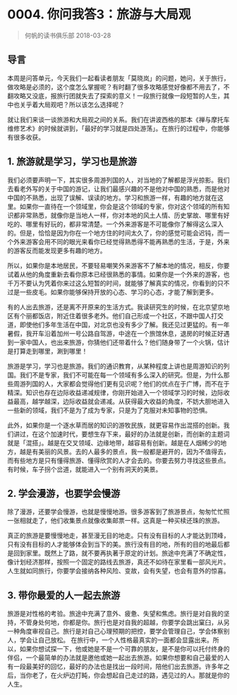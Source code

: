 # 0004. 你问我答3：旅游与大局观
> 何帆的读书俱乐部
2018-03-28

## 导言

本周是问答单元，今天我们一起看读者朋友「莫晓岚」的问题，她问，关于旅行，做攻略是必须的，这个度怎么掌握呢？有时翻了很多攻略感觉好像都不用去了，不翻攻略又没底，报旅行团就失去了探索的意义！一段旅行就像一段短暂的人生，其中也关乎着大局观吧？所以该怎么选择呢？

就让我们来谈一谈旅游和大局观之间的关系。我们在讲波西格的那本《禅与摩托车维修艺术》的时候就讲到，「最好的学习就是四处游荡」。在旅行的过程中，你能够有很多收获。

## 1. 旅游就是学习，学习也是旅游
我们必须要声明一下，其实很多周游列国的人，对当地的了解都是浮光掠影。我们去看老外写的关于中国的游记，让我们最感兴趣的不是他对中国的熟悉，而是他对中国的不熟悉，出现了误解、误读的地方。学习和旅游一样，有趣的地方就在这里。如果你一直待在一个领域里，你会是这个领域的专家，你对这个领域的所有知识都非常熟悉，就像你是当地人一样，你对本地的风土人情、历史掌故、哪里有好吃的、哪里有好玩的，都非常清楚。一个外来游客是不可能像你了解得这么深入的。但是，恰恰是因为你在一个地方住的时间太久了，你的感觉可能会迟钝，而一个外来游客会用不同的眼光来看你已经觉得熟悉得不能再熟悉的生活，于是，外来的游客反而能发现更多有趣的地方。

所以，如果你是本地居民，不要轻易嘲笑外来游客不了解本地的情况，相反，你要试着从他的角度重新去看你原本已经很熟悉的事情。如果你是一个外来的游客，也千万不要认为凭着你来过这么短暂的时间，就能够了解真实的情况，你看到的只不过是一些皮毛。如果你能够保持开放的心态、学习的心态，才能了解到更多。

有的人出去旅游，还是离不开原来的生活方式。我读研究生的时候，在北京望京地区有个丽都饭店，附近住着很多老外。他们自己形成一个社区，不跟中国人打交道，即使他们多年生活在中国，对北京也没有多少了解。我还见过更猛的。有一年暑假，我开车沿着加州一号公路自驾游，中途在一个旅馆休息，退房的时候正好遇到一家中国人，也出来旅游，你猜他们还带着什么？他们随身带了一个火锅，估计是打算走到哪里，涮到哪里！

旅游是学习，学习也是旅游。我们的通识教育，从某种程度上讲也是周游知识的列国。我们不是专家，我们不可能在每一个领域有多么深入的研究。但是，为什么那些周游列国的人，大家都会觉得他们更有见识呢？他们的优点在于广博，而不在于精深。知识也存在边际收益递减规律，你刚开始进入一个领域学习的时候，边际收益最高，越学越深，边际收益就会递减。从获得最大收益的角度，不妨大胆地进入一些新的领域，我们不是为了成为专家，只是为了克服对未知事物的恐惧。

此外，如果你是一个逐水草而居的知识的游牧民族，就更容易作出混搭的创新。我们讲过，在这个加速时代，要想生存下来，最好的办法就是创新，而创新的主题词就是「混搭」。越是在交叉领域、边缘地带，越容易有创新。越是在人烟稀少的地方，越是有美丽的风景。去的人最多的景点，我一般都是避开的，因为不值得去，而有些地方是只有懂得旅游、懂得欣赏的人才会去的。你要去努力寻找这些景点。有时候，车子拐个岔道，就能进入一个别有洞天的美景。

## 2. 学会漫游，也要学会慢游
除了漫游，还要学会慢游，也就是慢慢地游。很多游客到了旅游景点，匆匆忙忙照一张相就走了，他们收集景点就像收集邮票一样。这真是一种买椟还珠的旅游。

真正的旅游是要慢慢地走，甚至漫无目的地走。只有没有目标的人才能达到顶峰，只有没有目标的人才能够体会到当下的美。旅行没有目的地，所有的目的地最后都是回到家里。既然上了路，就不要再执著于原定的计划。旅途中充满了不确定性，像计划经济那样，按照一个固定的路线去旅游，真还不如待在家里看一部风光片。人生就如同旅行，你要学会接纳各种风险、变故，会有失望，也会有意外的惊喜。

## 3. 带你最爱的人一起去旅游
旅游是对性格的考验。旅途中充满了意外、疲惫、失望和焦虑。旅行是对自我的坚持，不管身处何地，你都是你。旅行也是对自我的超越，你要学会跳出窠臼，从另一种角度审视自己。旅行是对自己心理预期的把控，要学会管理自己，学会体察别人，学会让自己放松。
在旅行中，一个人性格最真实的一面都会显露出来。所以，如果你想试探一下，他或她是不是一个可靠的朋友，是不是你可以托付终身的伴侣，一个最简单的办法就是邀他或她一起出去旅游。如果你想要和自己最爱的人有一段最美好的回忆，最好的办法也是找出一段时间，陪他们出去旅游。许多年之后，当你老了，在火炉边打盹，你会想起自己走过的路，遇见过的人。那就是你的人生。


